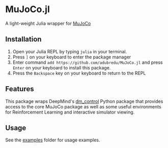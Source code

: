 # MuJoCo.jl
A light-weight Julia wrapper for [MuJoCo](https://mujoco.org/)

## Installation
1. Open your Julia REPL by typing  `julia` in your terminal.
2. Press `]` on your keyboard to enter the package manager
3. Enter command `add https://github.com/adubredu/MuJoCo.jl` and press 
`Enter` on your keyboard to install this package.
4. Press the `Backspace` key on your keyboard to return to the REPL

## Features
This package wraps DeepMind's [dm_control](https://github.com/deepmind/dm_control) Python package that provides access to the core MuJoCo package as well as some useful environments for Reinforcement Learning and interactive simulator viewing.

## Usage
See the [examples](examples) folder for usage examples.
